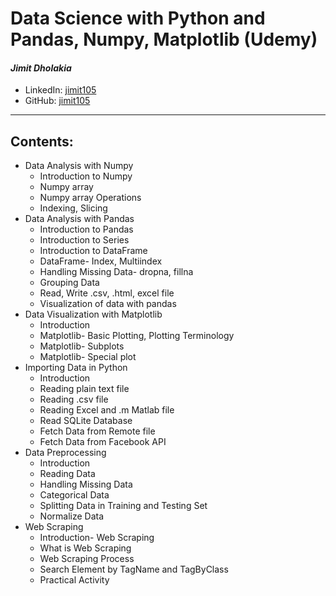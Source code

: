 # Data Science with Python and Pandas, Numpy, Matplotlib (Udemy)

#### *Jimit Dholakia*

* LinkedIn: [jimit105](https://in.linkedin.com/in/jimit105 "LinkedIn Profile")
* GitHub: [jimit105](https://github.com/jimit105 "GitHub Profile")

---

## Contents:
* Data Analysis with Numpy
  * Introduction to Numpy
  * Numpy array
  * Numpy array Operations
  * Indexing, Slicing
* Data Analysis with Pandas
  * Introduction to Pandas
  * Introduction to Series
  * Introduction to DataFrame
  * DataFrame- Index, Multiindex
  * Handling Missing Data- dropna, fillna
  * Grouping Data
  * Read, Write .csv, .html, excel file
  * Visualization of data with pandas
* Data Visualization with Matplotlib
  * Introduction
  * Matplotlib- Basic Plotting, Plotting Terminology
  * Matplotlib- Subplots
  * Matplotlib- Special plot
* Importing Data in Python
  * Introduction
  * Reading plain text file
  * Reading .csv file
  * Reading Excel and .m Matlab file
  * Read SQLite Database
  * Fetch Data from Remote file
  * Fetch Data from Facebook API
* Data Preprocessing
  * Introduction
  * Reading Data
  * Handling Missing Data
  * Categorical Data
  * Splitting Data in Training and Testing Set
  * Normalize Data
* Web Scraping
  * Introduction- Web Scraping
  * What is Web Scraping
  * Web Scraping Process
  * Search Element by TagName and TagByClass
  * Practical Activity
